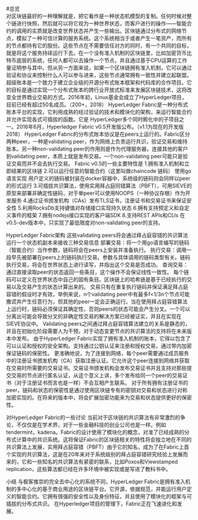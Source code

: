 #总览  
      对区块链最好的一种理解就是，把它看作是一种状态机模型的复制。任何时候对整个链进行快照，然后就可以将它视为一种世界状态，而客户进行的操作——智能合约的调用的实质就是改变世界状态并产生一些输出。区块链通过分布式的网络节点，模拟了一种可信计算的服务系统。这个系统相当于或者产生一笔资产，而所有的节点都持有它的股份。这些节点在不需要信任对方的同时，有一个共同的目标，就是将这个服务持续运行下去。在一个没有准入机制的区块链里，比如加密货币比特币底层的系统，任何人都可以去操作一个节点，并且通过基于CPU运算的工作量证明参与其中。但从另一方面来说，如果一个区块链拥有准入机制，它可以通过验证和协议来控制什么人可以参与进来，这些节点通常拥有一致性并建立起联盟。
	超级账本是一个致力于建立企业级的开源分布式账本框架和代码库的合作项目。它的目标是通过实现一个分布式账本的跨行业开放式标准来发展区块链技术，这将改变全世界商业交易的方式。2016年初，Linux基金会成立了HyperLedger项目，目前已经有超过50名成员。（200+，2018）
	HyperLedger Fabric是一种分布式账本平台的实现，它利用成熟的经过验证的技术和模块化的架构，来运行智能合约并允许实现各式可插拔的函数。它是 HyperLedger多个同时孵化中的子项目之一。2016年6月，Hyperledger Fabric v0.5开发版公布。（v1.1为现在的开发版 2018）
	HyperLedger Fabric的分布式账本协议是在peers上运行的。Fabric区分两种peer，一种是validating peer，作为网络上负责运行共识，验证交易和维持账本。另一种non-validating peer的作用则是作为代理服务器，连接其他的客户到validating peer，本质上就是发布交易。一个non-validating peer可能只是验证交易而并不会去执行交易。
	Fabric v0.5的一些主要特性是
1.拥有准入机制和立即结果的区块链
2.可以运行任意的智能合约（这里叫做chaincode 链码） 使用go语言实现
用户定义的链码被封装在docker容器中，系统级的链码则会同样以peer的形式运行
3.可插拔共识算法，使用实用拜占庭同错算法（PBFT），可用SIEVE的原型来部署非确定性链码，对于单peer可以使用NOOPS（一种协议存根）作为开发服务
4.通过证书颁发机构（CAs）发布TLS证书，注册证书和交易证书来保证安全性
5.利用RocksDb支持键值对存储接口实现持久状态
6.拥有支持预定义和自定义事件的框架
7.拥有nodejs接口实现的客户端SDK
8.支持REST APIs和CLIs
	在v0.5-dev版本中，只实现了最低限度对non-validating peer的支持。

HyperLedger Fabric架构
	这些validating peers将会通过拜占庭容错的共识算法运行一个状态机副本来接收三种交易信息
部署交易：将一个用go语言编写的链码（智能合约）当作参数，链码将会在peers上安装并准备执行。
执行交易：调用一段早先被部署在peers上的链码执行交易。参数与具体调用的链码类型有关。链码执行交易，将会在世界状态上进行读写，并指出这个交易是否成功。
查询交易：通过直接读取peer的状态返回一些条目，这个操作不会保证线性一致性。
	每个链码可以定义在世界状态中自己的固有条目。区块链上的哈希链是基于已经执行的交易以及交易产生的状态计算出来的。
	交易只有在重复执行链码并保证满足拜占庭容错的假设时才有效，举例来说，n个validating peer中有最多f<1/3n个节点可能撒谎并产生任意行为，但其他的peer一定会正确运行。当在使用拜占庭容错算法上运行时，链码必须保证其确定性，否则peers的状态可能会产生分叉。一个可以分离出可能会导致分叉的非确定性交易的解决方案已经被证实，并且在实现在SIEVE协议中。
	Validating peers之间通过拜占庭容错算法建立的关系是静态的，并且在初始化阶段需要人为干预。对于动态变更节点的共识算法的支持将在未来版本中发布。
	由于HyperLedger Fabric实现了拥有准入机制的账本，它得以包含了可以认证和授权的安全架构。支持通过公钥认证来注册和授权交易，通过带内加密保证链码的保密性。
	更准确地说，为了连接到网络，每个peer需要通过成员服务中的注册证书颁发机构（CA）获取注册认证。它允许这个peer连接到网络并获取在交易时所需要的交易证书。交易证书颁发机构会发布交易证书并且支持对那些提交交易的节点进行匿名认证，从这个意义上讲，多个发布给同一个peer的交易证书（对于注册证书而言也是一样）不会互相产生联系。
	对于所有拥有注册证书的peer，链码和状态的保密性是通过使用区块链专有的密钥对交易和状态进行对称加密实现的。在将来的版本中，将会扩展加密功能来为交易和状态提供更好的保密性。

对HyperLedger Fabric的一些讨论
	当前对于区块链的共识算法有非常激烈的争论，不仅仅是在学术界，对于一些金融科技的创业公司也是一样。例如tendermint，kadena。Fabric的设计使用了模块化的概念，对准了已经成熟的分布式计算中的共识系统。这将保证Fabric的区块链相关的特性将会独立地在不同的共识算法上发展，实用拜占庭容错（PBFT）由于它的知名，成为了在Fabric上首个实现的共识算法，这是在20年来对于系统级别的拜占庭容错研究经验上发展而来的，它和一些知名的共识算法有紧密的联系，比如Poxos和Viewstamped replication，这些算法都已经在许多环境中被实现或是写进了教科书中。

小结
	与极客推崇的完全去中心化的系统不同，HyperLedger Fabric是拥有准入机制的多中心化的基于商业用途的区块链平台。它开源，依据规范，并能运行用户定义的智能合约。它拥有很强的安全性以及身份特征，并且使用了模块化的框架与可插拔的分布式共识。
	在Hyperledger项目的管理下，Fabric正在飞速进化和发展。
